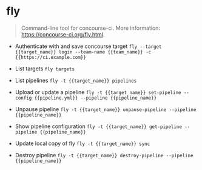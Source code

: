 # fly
> Command-line tool for concourse-ci.
> More information: <https://concourse-ci.org/fly.html>.

- Authenticate with and save concourse target
`fly --target {{target_name}} login --team-name {{team_name}} -c {{https://ci.example.com}}`

- List targets
`fly targets`

- List pipelines
`fly -t {{target_name}} pipelines`

- Upload or update a pipeline
`fly -t {{target_name}} set-pipeline --config {{pipeline.yml}} --pipeline {{pipeline_name}}`

- Unpause pipeline
`fly -t {{target_name}} unpause-pipeline --pipeline {{pipeline_name}}`

- Show pipeline configuration
`fly -t {{target_name}} get-pipeline --pipeline {{pipeline_name}}`

- Update local copy of fly
`fly -t {{target_name}} sync`

- Destroy pipeline
`fly -t {{target_name}} destroy-pipeline --pipeline {{pipeline_name}}`
